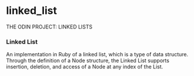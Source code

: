 # linked_list
THE ODIN PROJECT: LINKED LISTS

### Linked List
An implementation in Ruby of a linked list, which is a type of data structure. Through the definition of a Node structure, the Linked List supports insertion, deletion, and access of a Node at any index of the List.